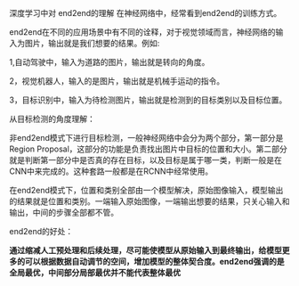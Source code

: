 深度学习中对 end2end的理解
在神经网络中，经常看到end2end的训练方式。

end2end在不同的应用场景中有不同的诠释，对于视觉领域而言，神经网络的输入为图片，输出就是我们想要的结果。例如:

1,自动驾驶中，输入为道路的图片，输出就是转向的角度。

2，视觉机器人，输入的是图片，输出就是机械手运动的指令。

3，目标识别中，输入为待检测图片，输出就是检测到的目标类别以及目标位置。

从目标检测的角度理解：

 非end2end模式下进行目标检测，一般神经网络中会分为两个部分，第一部分是Region Proposal，这部分的功能是负责找出图片中目标的位置和大小。第二部分就是判断第一部分中是否真的存在目标，以及目标是属于哪一类，判断一般是在CNN中来完成的。这种套路一般都是在RCNN中经常使用。

 在end2end模式下，位置和类别全部由一个模型解决，原始图像输入，模型输出的结果就是位置和类别。一端输入原始图像，一端输出想要的结果，只关心输入和输出，中间的步骤全部都不管。



end2end的好处：

 **通过缩减人工预处理和后续处理，尽可能使模型从原始输入到最终输出，给模型更多的可以根据数据自动调节的空间，增加模型的整体契合度。end2end强调的是全局最优，中间部分局部最优并不能代表整体最优**

